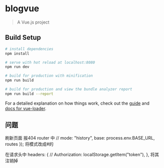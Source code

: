 # blogvue

> A Vue.js project

## Build Setup

``` bash
# install dependencies
npm install

# serve with hot reload at localhost:8080
npm run dev

# build for production with minification
npm run build

# build for production and view the bundle analyzer report
npm run build --report
```

For a detailed explanation on how things work, check out the [guide](http://vuejs-templates.github.io/webpack/) and [docs for vue-loader](http://vuejs.github.io/vue-loader).


## 问题
刷新页面 报404
router  中
  // mode: "history",
  base: process.env.BASE_URL,
  routes
});
将模式改成#的

在请求头中
headers: {
                // Authorization: localStorage.getItem("token"),
              },
              将其注销掉
